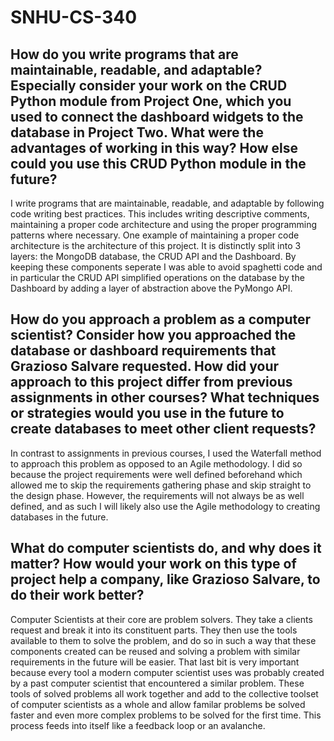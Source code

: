 # SNHU-CS-340

## How do you write programs that are maintainable, readable, and adaptable? Especially consider your work on the CRUD Python module from Project One, which you used to connect the dashboard widgets to the database in Project Two. What were the advantages of working in this way? How else could you use this CRUD Python module in the future?

I write programs that are maintainable, readable, and adaptable by following code writing best practices. This includes writing descriptive comments, maintaining a proper code architecture and using the proper programming patterns where necessary. One example of maintaining a proper code architecture is the architecture of this project. It is distinctly split into 3 layers: the MongoDB database, the CRUD API and the Dashboard. By keeping these components seperate I was able to avoid spaghetti code and in particular the CRUD API simplified operations on the database by the Dashboard by adding a layer of abstraction above the PyMongo API.

## How do you approach a problem as a computer scientist? Consider how you approached the database or dashboard requirements that Grazioso Salvare requested. How did your approach to this project differ from previous assignments in other courses? What techniques or strategies would you use in the future to create databases to meet other client requests?

In contrast to assignments in previous courses, I used the Waterfall method to approach this problem as opposed to an Agile methodology. I did so because the project requirements were well defined beforehand which allowed me to skip the requirements gathering phase and skip straight to the design phase. However, the requirements will not always be as well defined, and as such I will likely also use the Agile methodology to creating databases in the future.

## What do computer scientists do, and why does it matter? How would your work on this type of project help a company, like Grazioso Salvare, to do their work better?

Computer Scientists at their core are problem solvers. They take a clients request and break it into its constituent parts. They then use the tools available to them to solve the problem, and do so in such a way that these components created can be reused and solving a problem with similar requirements in the future will be easier. That last bit is very important because every tool a modern computer scientist uses was probably created by a past computer scientist that encountered a similar problem. These tools of solved problems all work together and add to the collective toolset of computer scientists as a whole and allow familar problems be solved faster and even more complex problems to be solved for the first time. This process feeds into itself like a feedback loop or an avalanche.
